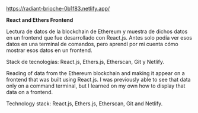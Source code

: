 https://radiant-brioche-0b1f83.netlify.app/


**React and Ethers Frontend**


Lectura de datos de la blockchain de Ethereum y muestra de dichos datos en un frontend que fue desarrollado con React.js. Antes solo podía ver esos datos en una terminal de comandos, pero aprendí por mi cuenta cómo mostrar esos datos en un frontend.

Stack de tecnologías: React.js, Ethers.js, Etherscan, Git y Netlify.


Reading of data from the Ethereum blockchain and making it appear on a frontend that was built using React.js. I was previously able to see that data only on a command terminal, but I learned on my own how to display that data on a frontend.

Technology stack: React.js, Ethers.js, Etherscan, Git and Netlify.
